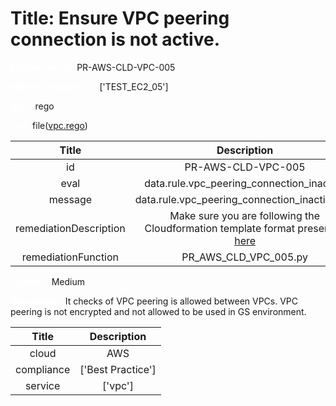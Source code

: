 



# Title: Ensure VPC peering connection is not active.


***<font color="white">Master Test Id:</font>*** PR-AWS-CLD-VPC-005

***<font color="white">Master Snapshot Id:</font>*** ['TEST_EC2_05']

***<font color="white">type:</font>*** rego

***<font color="white">rule:</font>*** file([vpc.rego])  
  
  
  
  

|Title|Description|
| :---: | :---: |
|id|PR-AWS-CLD-VPC-005|
|eval|data.rule.vpc_peering_connection_inactive|
|message|data.rule.vpc_peering_connection_inactive_err|
|remediationDescription|Make sure you are following the Cloudformation template format presented <a href='https://boto3.amazonaws.com/v1/documentation/api/latest/reference/services/ec2.html#EC2.Client.describe_vpc_peering_connections' target='_blank'>here</a>|
|remediationFunction|PR_AWS_CLD_VPC_005.py|


***<font color="white">Severity:</font>*** Medium

***<font color="white">Description:</font>*** It checks of VPC peering is allowed between VPCs. VPC peering is not encrypted and not allowed to be used in GS environment.  
  
  

|Title|Description|
| :---: | :---: |
|cloud|AWS|
|compliance|['Best Practice']|
|service|['vpc']|



[vpc.rego]: https://github.com/prancer-io/prancer-compliance-test/tree/master/aws/cloud/vpc.rego
